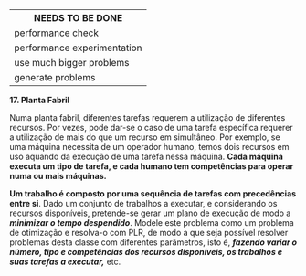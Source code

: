 <table>
  <tr>
    <th colspan="4">NEEDS TO BE DONE</th>
  </tr>
  <tr>
    <td colspan="4">performance check</td>
  </tr>
  <tr>
    <td colspan="4">performance experimentation</td>
  </tr>
  <tr>
    <td colspan="4">use much bigger problems</td>
  </tr>
  <tr>
    <td colspan="4">generate problems</td>
  </tr>
</table>


<strong>17. Planta Fabril</strong>
<p>
  Numa planta fabril, diferentes tarefas requerem a utilização de diferentes recursos. Por vezes,
  pode dar-se o caso de uma tarefa específica requerer a utilização de mais do que um recurso
  em simultâneo. Por exemplo, se uma máquina necessita de um operador humano, temos dois
  recursos em uso aquando da execução de uma tarefa nessa máquina.
  <strong>Cada máquina executa um tipo de tarefa, e cada humano tem competências para operar numa
  ou mais máquinas.</strong>
</p>
<p>
  <strong>Um trabalho é composto por uma sequência de tarefas com precedências entre si</strong>. Dado um
  conjunto de trabalhos a executar, e considerando os recursos disponíveis, pretende-se gerar um
  plano de execução de modo a <strong><i>minimizar o tempo despendido</i></strong>.
  Modele este problema como um problema de otimização e resolva-o com PLR, de modo a que
  seja possível resolver problemas desta classe com diferentes parâmetros, isto é, <strong><i>fazendo variar
  o número, tipo e competências dos recursos disponíveis, os trabalhos e suas tarefas a executar,</i></strong>
  etc.
</p>
